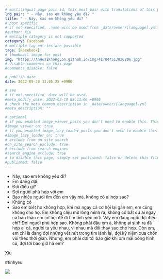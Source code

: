 ```yaml
---
# multilingual page pair id, this must pair with translations of this page. (This name must be unique)
lng_pair: " - Này, sao em không yêu đi? "
title: " - Này, sao em không yêu đi? "
# post specific
# if not specified, .name will be used from _data/owner/[language].yml
#author: Xíu
# multiple category is not supported
category: Facebook
# multiple tag entries are possible
tags: [Facebook]
# thumbnail image for post
img: "https://AnHoaiKhongLon.github.io/img/417844513820206.jpg"
# disable comments on this page
#comments_disable: false

# publish date
date: 2022-09-30 13:05:25 +0900

# seo
# if not specified, date will be used.
#meta_modify_date: 2022-02-10 08:11:06 +0900
# check the meta_common_description in _data/owner/[language].yml
#meta_description: ""

# optional
# if you enabled image_viewer_posts you don't need to enable this. This is only if image_viewer_posts = false
#image_viewer_on: true
# if you enabled image_lazy_loader_posts you don't need to enable this. This is only if image_lazy_loader_posts = false
#image_lazy_loader_on: true
# exclude from on site search
#on_site_search_exclude: true
# exclude from search engines
#search_engine_exclude: true
# to disable this page, simply set published: false or delete this file
#published: false
---
```


<!-- outline-start -->

- Này, sao em không yêu đi?
- Em đang đợi
- Đợi điều gì?
- Đợi người phù hợp với em
- Bao nhiêu người tìm đến em vậy mà, không có ai hợp sao?
- Không có
- Sao em biết họ không hợp, khi mà ngay cả cơ hội lại gần em, em cũng không cho họ. Em không chịu mở lòng mình ra, không có bất cứ ai ngay cả bản thân em cơ hội để đi tìm tình yêu mới. Vậy em đang ngồi đợi điều chi? Đợi người phù hợp sao. Không phải đâu em à, không ai sinh ra đã hợp ai cả, người ta yêu nhau, vì nhau mà đổi thay sao cho hợp. Còn em, em chỉ là đang đợi những vết nứt trong tim lành lại, đợi kỷ niệm xưa chôn vùi theo thời gian. Nhưng, em phải đợi tới bao giờ khi ôm mãi bóng hình cũ, đợi tới bao giờ hả em?

Xíu

#tinhyeu

<!-- outline-end -->

<img src= "https://AnHoaiKhongLon.github.io/img/417844513820206.jpg">